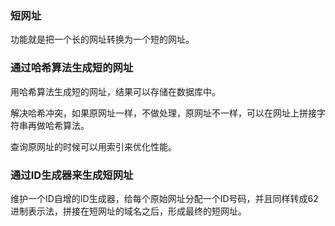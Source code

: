 ### 短网址

功能就是把一个长的网址转换为一个短的网址。

### 通过哈希算法生成短的网址

用哈希算法生成短的网址，结果可以存储在数据库中。

解决哈希冲突，如果原网址一样，不做处理，原网址不一样，可以在网址上拼接字符串再做哈希算法。

查询原网址的时候可以用索引来优化性能。

### 通过ID生成器来生成短网址

维护一个ID自增的ID生成器，给每个原始网址分配一个ID号码，并且同样转成62进制表示法，拼接在短网址的域名之后，形成最终的短网址。